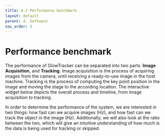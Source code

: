 ```yaml
---
title: 4.3 Performance benchmark
layout: default
parent: 4. Software
nav_order: 3
---
```

# Performance benchmark
The performance of GlowTracker can be separated into two parts: **Image Acquisition**, and **Tracking**.
Image acquisition is the process of acquiring images from the camera, until receiving a ready-to-use image in the host machine. 
Tracking is the process of computing the key point position in the image and moving the stage to the according location.
The interactive widget below depicts the overall process and timeline, from image acquisition to tracking.

In order to determine the performance of the system, we are interested in two things: how fast can we acquire images (Hz), and how fast can we track the object in the image (Hz). 
Additionally, we will also look at the ratio between the two, which will give an intuitive understanding of how much is the data is being used for tracking or skipped.


<div>
    <meta name=viewport content="width=device-width,initial-scale=1">  
    <meta charset="utf-8"/>
    <script src="https://www.geogebra.org/apps/deployggb.js"></script>
    <div id="ggb-element" style="height: 500px; width: 100%;"></div>
    <script type="text/javascript">

        var containerRect = document.getElementById('ggb-element').getBoundingClientRect();
        
        var params = {
            appName: "geometry", 
            material_id: "db34hnfh",
            autoHeight: true,
            width: containerRect.width,
            height: containerRect.height,
            showToolBar: false, 
            showMenuBar: false,
            showAlgebraInput: false, 
            showToolBarHelp: false,
            showResetIcon: true,
            errorDialogsActive: true,
            useBrowserForJS: false,
        };

        var ggbApplet = new GGBApplet(params, true);
        
        window.addEventListener("load", function() { 
            ggbApplet.inject('ggb-element');
        });
    </script>
</div>

## Image acquisition
In an acquisition loop, the camera sensor receives a frame-start trigger signal, the sensor is exposed for a specified exposure time, then the sensor values are read out, internally processed in the camera, and sent to the host. After the host receives the image, it goes through an image processing pipeline one more time, then it is ready to be used in the application.

There are many factors that decide the acquisition rate. 
The most important factors that the user can control are exposure time, image size (or region-of-interest ROI), and binning mode. 
The exposure time determines how long the sensor is exposed to light before being read out. 
The shorter the exposure time, the higher the acquisition rate. 
The lower the image size, the higher the acquisition rate.
The binning mode, for example, if set to an additive mode, can increase the image brightness to compensate for the lower exposure time, but also reduce the effective image resolution.
Deciding these factors depends on the equipment setup and the animal that is going to be studied.
For more information on what are the parameters that affect the image acquisition rate, please visit [Basler: Resulting frame rate](https://docs.baslerweb.com/resulting-frame-rate)

With all these affecting parameters in mind, the total time from beginning to receiving a frame-start trigger signal to having a useable image in the application is called a *one-frame time*, and it is noticeably longer than just the exposure time because it also contains the sensor readout time and image processing time.
Fortunately, we can operate the camera in a [rolling shutter](https://docs.baslerweb.com/electronic-shutter-types#rolling-shutter) mode, which exposes each row of the sensor consecutively with a small time offset (8 µs in our model) and also simultaneously read the row value out after it is finished. 
This significantly reduces the waiting time for the sensor readout and effectively increases the acquisition rate to almost equal the exposure time plus some constants.

The category of time that we will be using to benchmark is the effective image-receiving time, which is the time stamp at a point where the image is finished processing and is ready to be used in the application. The duration between each time stamp is essentially the **image acquisition rate**.


## Tracking
After receiving an image, the application computes the location of interest, tells the stage to move respectively such that the location of interest will be at the center of the image, and then waits until receiving a new image to begin tracking again.

The tracking algorithm is explained in [Code explanation: Tracking]({% link software/tracking_explanation.md %}#tracking), and the amount of time to compute is denoted as *Compute Tracking* in the timeline widget above.
The amount of time takes to communicate to the stage and then wait until it is moved to the specified location is called *Communicate to Stage* and *Stage Moving* respectively. 
Additionally, we will have to wait for the camera to begin a new acquisition cycle.
This is because if we were to use the latest image that we have in the application, the image could be exposed during the stage movement, resulting in a motion blur. The object may also be in a different position, which when computed, could yield an incorrect tracking position.
This amount of time depends on the tracking object, the camera, and the stage.
If the tracking objects move relatively fast in each frame, then the stage moving time increases.
If the image acquisition time is fast, then the waiting time for an acquisition cycle decreases.
If the stage movement speed profile is fast (depending on the hardware [configuration](https://www.zaber.com/protocol-manual?protocol=ASCII#topic_setting_motion_accel_ramptime)), then the waiting time for the stage to finish moving decreases.

The category of time that we will be using to benchmark is the effective image-tracking time, which is the time stamp at starting tracking of an image. The duration between each time stamp is the **tracking rate**.

## Benchmark
We have performed benchmarking on the image acquisition rate and tracking rate with varying exposure times. 
By definition, the image acquisition rate is mainly an inverse of the exposure time with some constant factor. 
We would like to know how fast our application can track with regard to image acquisition rate. 
The benchmarking is performed with maximum image ROI (3088 x 2064 pixels), no binning, in a laptop with 12th Gen Intel(R) Core(TM) i7-1255U 1.70 GHz CPU, 16 GB of RAM, and on a Windows 10 64-bit operating system. The results is shown in the plot below.

<figure class="center-figure">
    <img src="custom_assets/images/performance/image_acquisition_vs_tracking_rate.png" alt="image acquisition vs tracking rate">
</figure>

Here we can observe that the relationship between the image acquisition rate and tracking rate is almost linearly proportional to each other. 
This makes sense as the faster we can acquire images, the faster we can track them. 
However, we notice that there is a spike in the tracking rate where the image acquisition rate is equal to 33.333 Hz, which is a result of setting the exposure time to 30 ms. 
We have yet to find a definitive answer to this. 
Our intuition for now is that there may be some acquisition rate that happens to synchronize perfectly with the tracking loop, which helps reduce the synchronization waiting time.

Additionally, we would like to have an intuitive understanding of how fast the application can track compared to how fast it can acquire images. 
We can do this by dividing the image acquisition rate by the tracking rate. 
This gives us the ratio between the two called **Frames per track**, depicting how many frames have been acquired for the tracking of a frame to be completed. 
We then plot this ratio against the image acquisition rate in the plot below.

<figure class="center-figure">
    <img src="custom_assets/images/performance/image_acquisition_vs_frames_per_track.png" alt="image_acquisition vs frames per track">
</figure>

From the above plot, a similar behavior as the previous plot can be observed. 
The frames-per-track ratio is mostly linearly proportionate to the image acquisition rate. 
This is because the compute-tracking time and communicate-to-stage time are independent of the image acquisition rate. 
Meaning no matter how fast we acquire images, we still have to wait for the same fixed amount of time to compute tracking, and so the frames-per-track ratio increases. 
The peak of tracking rate at 33.33 Hz image acquisition in the previous figure also now becomes a dip in this figure because it means that it has a higher tracking rate than its neighbors. 
The frames-per-track ratio has a lower bound of 2. 
This is because if the tracking scheme is so fast that it can be completed within an image acquisition cycle, it would still need to wait for a new acquisition cycle to receive a correct image to use for the next tracking.

## Conclusion
The performance of the application depends on many variables, the hardware setup, the software, and the studied subject.
In our experience working with C. elegans and P. pacificus, using the described setup, we found that the range of exposure time to give a good quality image while still being relative responsive is ranging from 20 ms to 60 ms, which yield the respective acquisition rates from 50 Hz to 16.67 Hz, and tracking rate from 11 Hz to 6.5 Hz, or the frames-per-track ratio of 5 to 2.5 times.
